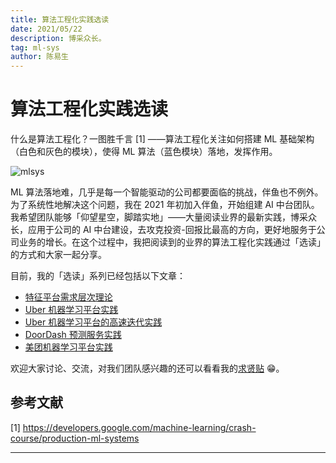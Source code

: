 ```yaml
---
title: 算法工程化实践选读
date: 2021/05/22
description: 博采众长。
tag: ml-sys
author: 陈易生
---
```


# 算法工程化实践选读

什么是算法工程化？一图胜千言 [1] ——算法工程化关注如何搭建 ML 基础架构（白色和灰色的模块），使得 ML 算法（蓝色模块）落地，发挥作用。

![mlsys](/images/mlsys-we-love/mlsys.svg)

ML 算法落地难，几乎是每一个智能驱动的公司都要面临的挑战，伴鱼也不例外。为了系统性地解决这个问题，我在 2021 年初加入伴鱼，开始组建 AI 中台团队。我希望团队能够「仰望星空，脚踏实地」——大量阅读业界的最新实践，博采众长，应用于公司的 AI 中台建设，去攻克投资-回报比最高的方向，更好地服务于公司业务的增长。在这个过程中，我把阅读到的业界的算法工程化实践通过「选读」的方式和大家一起分享。

目前，我的「选读」系列已经包括以下文章：

- [特征平台需求层次理论](/posts/feature-stores-a-hierarchy-of-needs)
- [Uber 机器学习平台实践](/posts/uber-michelangelo-overview)
- [Uber 机器学习平台的高速迭代实践](/posts/uber-michelangelo-pyml)
- [DoorDash 预测服务实践](/posts/doordash-prediction-service)
- [美团机器学习平台实践](/posts/meituan-turing-overview)

欢迎大家讨论、交流，对我们团队感兴趣的还可以看看我的[求贤贴](/posts/join-us) 😁。

## 参考文献

[1] https://developers.google.com/machine-learning/crash-course/production-ml-systems

---
